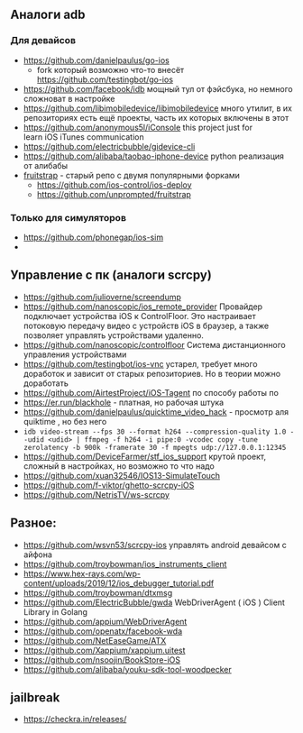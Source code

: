 ## Аналоги adb
### Для девайсов
* https://github.com/danielpaulus/go-ios
    * fork который возможно что-то внесёт https://github.com/testingbot/go-ios
* https://github.com/facebook/idb мощный тул от фэйсбука, но немного сложноват в настройке
* https://github.com/libimobiledevice/libimobiledevice много утилит, в их репозиториях есть ещё проекты, часть их которых включены в этот
* https://github.com/anonymous5l/iConsole  this project just for learn iOS iTunes communication
* https://github.com/electricbubble/gidevice-cli
* https://github.com/alibaba/taobao-iphone-device python реализация от алибабы
* [fruitstrap](https://github.com/ghughes/fruitstrap) - старый репо с двумя популярными форками
  * https://github.com/ios-control/ios-deploy
  * https://github.com/unprompted/fruitstrap
### Только для симуляторов
* https://github.com/phonegap/ios-sim
* 

## Управление с пк (аналоги scrcpy)
* https://github.com/julioverne/screendump
* https://github.com/nanoscopic/ios_remote_provider
	Провайдер подключает устройства iOS к ControlFloor. Это настраивает потоковую передачу видео с устройств iOS в браузер, а также позволяет управлять устройствами удаленно.
* https://github.com/nanoscopic/controlfloor
Система дистанционного управления устройствами
* https://github.com/testingbot/ios-vnc устарел, требует много доработок и зависит от старых репозиториев. Но в теории можно доработать
* https://github.com/AirtestProject/iOS-Tagent по способу работы по
* https://er.run/blackhole - платная, но рабочая штука
* https://github.com/danielpaulus/quicktime_video_hack - просмотр аля quiktime , но без него
* ```idb video-stream --fps 30 --format h264 --compression-quality 1.0 --udid <udid> | ffmpeg -f h264 -i pipe:0 -vcodec copy -tune zerolatency -b 900k -framerate 30 -f mpegts udp://127.0.0.1:12345```
* https://github.com/DeviceFarmer/stf_ios_support крутой проект, сложный в настройках, но возможно то что надо
* https://github.com/xuan32546/IOS13-SimulateTouch
* https://github.com/f-viktor/ghetto-scrcpy-iOS
* https://github.com/NetrisTV/ws-scrcpy

## Разное:
* https://github.com/wsvn53/scrcpy-ios управлять android девайсом с айфона
* https://github.com/troybowman/ios_instruments_client 
* https://www.hex-rays.com/wp-content/uploads/2019/12/ios_debugger_tutorial.pdf
* https://github.com/troybowman/dtxmsg
* https://github.com/ElectricBubble/gwda WebDriverAgent ( iOS ) Client Library in Golang
* https://github.com/appium/WebDriverAgent 
* https://github.com/openatx/facebook-wda
* https://github.com/NetEaseGame/ATX
* https://github.com/Xappium/xappium.uitest
* https://github.com/nsoojin/BookStore-iOS
* https://github.com/alibaba/youku-sdk-tool-woodpecker


## jailbreak
* https://checkra.in/releases/
